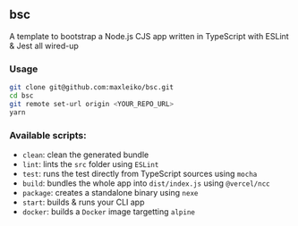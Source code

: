 ## bsc

A template to bootstrap a Node.js CJS app written in TypeScript with ESLint & Jest all wired-up

### Usage
```sh
git clone git@github.com:maxleiko/bsc.git
cd bsc
git remote set-url origin <YOUR_REPO_URL>
yarn
```

### Available scripts:
 - `clean`: clean the generated bundle
 - `lint`: lints the `src` folder using `ESLint`
 - `test`: runs the test directly from TypeScript sources using `mocha`
 - `build`: bundles the whole app into `dist/index.js` using `@vercel/ncc`
 - `package`: creates a standalone binary using `nexe`
 - `start`: builds & runs your CLI app
 - `docker`: builds a `Docker` image targetting `alpine`
